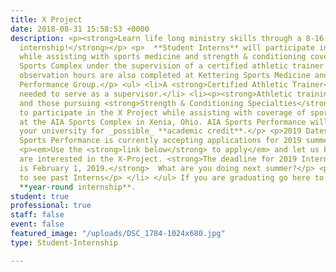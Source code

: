 ```yaml
---
title: X Project
date: 2018-08-31 15:58:53 +0000
description: <p><strong>Learn life long ministry skills through a 8-16 week summer
  internship!</strong></p> <p>  **Student Interns** will participate in the X-Project
  while assisting with sports medicine and strength & conditioning coverage at AIA’s
  Sports Complex under the supervision of a certified athletic trainer. Additional
  observation hours are also completed at Kettering Sports Medicine and Ignition Athletes
  Performance Group.</p> <ul> <li>A <strong>Certified Athletic Trainer</strong> is
  needed to serve as a supervisor.</li> <li><p><strong>Athletic training students</strong>
  and those pursuing <strong>Strength & Conditioning Specialties</strong> are needed
  to participate in the X Project while assisting with coverage of sporting events
  at the AIA Sports Complex in Xenia, Ohio. AIA Sports Performance will work with
  your university for _possible_ **academic credit**.</p> <p>2019 Dates:</p> <h5 id="-aia-sports-performance-is-currently-accepting-applications-for-2019-summer-interns-"><strong>AIA
  Sports Performance is currently accepting applications for 2019 summer interns.</strong></h5>
  <p><em>Use the <strong>link below</strong> to apply</em> and let us know that you
  are interested in the X-Project. <strong>The deadline for 2019 Intern applications
  is February 1, 2019.</strong>  What are you doing next summer?</p> <p>Click here
  to see past Interns</p> </li> </ul> If you are graduating go here to look at our
  **year-round internship**.
student: true
professional: true
staff: false
event: false
featured_image: "/uploads/DSC_1784-1024x680.jpg"
type: Student-Internship

---
```

